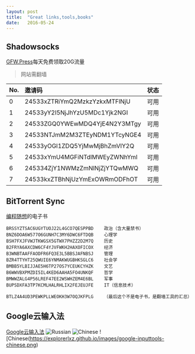 ```yaml
---
layout: post
title:  "Great links,tools,books"
date:   2016-05-24
---
```



## Shadowsocks

[GFW.Press](http://gfw.press/user/invite.php)每天免费领取20G流量
>网站需翻墙

|No.|邀请码|状态|
|:-|:-|:-:|
|0 |  24533xZTRiYmQ2MzkzYzkxMTFlNjU  |  可用|
|1| 24533yY2I5NjJhYzU5MDc1Yjk2NGI   |可用|
|2| 24533ZGQ0YWEwMDQ4YjE4N2Y3MTgy   |可用|
|3| 24533NTJmM2M3ZTEyNDM1YTcyNGE4   |可用|
|4| 24533yOGI1ZDQ5YjMwMjBhZmVlY2Q   |可用|
|5| 24533xYmU4MGFiNTdlMWEyZWNhYmI   |可用|
|6| 245334ZjY1NWMzZmNlNjZjYTQwMWQ   |可用|
|7| 24533kxZTBhNjUzYmExOWRmODFhOT   |可用|

## BitTorrent Sync

[编程随想](https://github.com/programthink/books)的电子书

```
BRSSYZTSAC6UGYTUOJ22L4GCO7QESPPBD    政治（含大量禁书）
BNZ6DOA6W577O6GUNH7C3MY6DWC6FTDQB    心理学
BSH7FXJFVWJTKWGSX5GTWX7PHZZ2D2M7Q    历史
B2FRYA6AXCDW6CF4YJVFWKH2HAXOFICOX    经济
B3WNBTAAFFAODFR6FQ3E3L5BBSJAFNBSJ    管理
BZR4TTYHT25QWUIE6YNMAKWUGBHKSGLC6    社会学
BMBB5YLBIJJAE5H6TP27OS7YCEUKCYHZK    文艺
B6WWVBXPMZDI5IL4KED6AAHA5FO4UNKQF    哲学
BMWWZALG4P56LREF47EE2WSWHZEM4E6BL    军事
BUPSDXFA3TP7KCMLHALRHLIX2FEJEUJFE    IT（信息技术）

BTLZ4A4UD3PEWKPLLWEOKH3W7OQJKFPLG    （最后这个不是电子书，是翻墙工具的汇总）
```

## Google云输入法

[Google云输入法](https://www.google.com/inputtools/try/)
![Russian](https://explorerlxz.github.io/images/google-inputtools-ru.png)
![Chinese](https://explorerlxz.github.io/images/google-inputtools-cn.png)
![Chinese(https://explorerlxz.github.io/images/google-inputtools-chinese.png)

